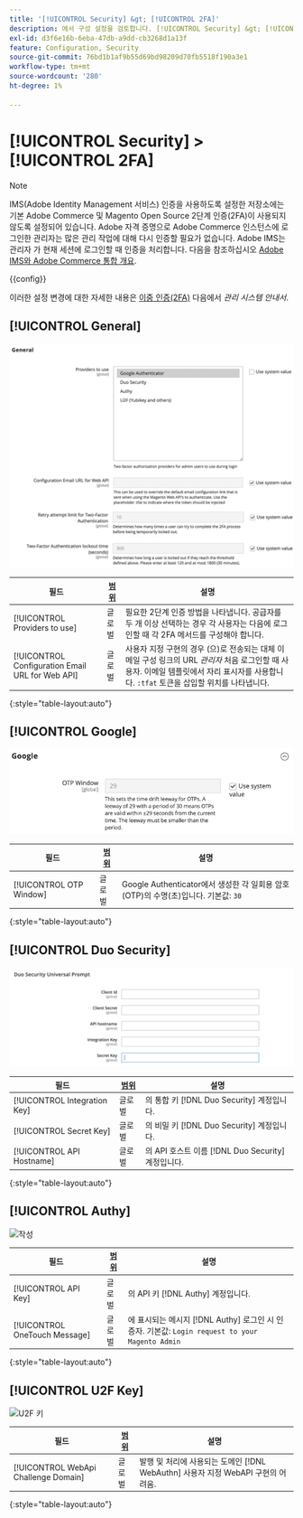 ```yaml
---
title: '[!UICONTROL Security] &gt; [!UICONTROL 2FA]'
description: 에서 구성 설정을 검토합니다. [!UICONTROL Security] &gt; [!UICONTROL 2FA] 상거래 관리자의 페이지입니다.
exl-id: d3f6e16b-6eba-47db-a9dd-cb3268d1a13f
feature: Configuration, Security
source-git-commit: 76bd1b1af9b55d69bd98209d70fb5518f190a3e1
workflow-type: tm+mt
source-wordcount: '280'
ht-degree: 1%

---
```


# [!UICONTROL Security] > [!UICONTROL 2FA]

>[!NOTE]
>
>IMS(Adobe Identity Management 서비스) 인증을 사용하도록 설정한 저장소에는 기본 Adobe Commerce 및 Magento Open Source 2단계 인증(2FA)이 사용되지 않도록 설정되어 있습니다. Adobe 자격 증명으로 Adobe Commerce 인스턴스에 로그인한 관리자는 많은 관리 작업에 대해 다시 인증할 필요가 없습니다. Adobe IMS는 관리자 가 현재 세션에 로그인할 때 인증을 처리합니다. 다음을 참조하십시오 [Adobe IMS와 Adobe Commerce 통합 개요](https://experienceleague.adobe.com/docs/commerce-admin/start/admin/ims/adobe-ims-integration-overview.html).

{{config}}

이러한 설정 변경에 대한 자세한 내용은 [이중 인증(2FA)](../../systems/security-two-factor-authentication.md) 다음에서 _관리 시스템 안내서_.

## [!UICONTROL General]

![일반](./assets/2fa-general.png)<!-- zoom -->

| 필드 | [범위](../../getting-started/websites-stores-views.md#scope-settings) | 설명 |
|--- |--- |--- |
| [!UICONTROL Providers to use] | 글로벌 | 필요한 2단계 인증 방법을 나타냅니다. 공급자를 두 개 이상 선택하는 경우 각 사용자는 다음에 로그인할 때 각 2FA 메서드를 구성해야 합니다. |
| [!UICONTROL Configuration Email URL for Web API] | 글로벌 | 사용자 지정 구현의 경우 (으)로 전송되는 대체 이메일 구성 링크의 URL _관리자_ 처음 로그인할 때 사용자. 이메일 템플릿에서 자리 표시자를 사용합니다. `:tfat` 토큰을 삽입할 위치를 나타냅니다. |

{:style=&quot;table-layout:auto&quot;}

## [!UICONTROL Google]

![Google](./assets/2fa-google.png)<!-- zoom -->

| 필드 | [범위](../../getting-started/websites-stores-views.md#scope-settings) | 설명 |
|--- |--- |--- |
| [!UICONTROL OTP Window] | 글로벌 | Google Authenticator에서 생성한 각 일회용 암호(OTP)의 수명(초)입니다. 기본값: `30` |

{:style=&quot;table-layout:auto&quot;}

## [!UICONTROL Duo Security]

![듀오 보안](./assets/2fa-duo-security.png)<!-- zoom -->

| 필드 | [범위](../../getting-started/websites-stores-views.md#scope-settings) | 설명 |
|--- |--- |--- |
| [!UICONTROL Integration Key] | 글로벌 | 의 통합 키 [!DNL Duo Security] 계정입니다. |
| [!UICONTROL Secret Key] | 글로벌 | 의 비밀 키 [!DNL Duo Security] 계정입니다. |
| [!UICONTROL API Hostname] | 글로벌 | 의 API 호스트 이름 [!DNL Duo Security] 계정입니다. |

{:style=&quot;table-layout:auto&quot;}

## [!UICONTROL Authy]

![작성](./assets/2fa-authy.png)<!-- zoom -->

| 필드 | [범위](../../getting-started/websites-stores-views.md#scope-settings) | 설명 |
|--- |--- |--- |
| [!UICONTROL API Key] | 글로벌 | 의 API 키 [!DNL Authy] 계정입니다. |
| [!UICONTROL OneTouch Message] | 글로벌 | 에 표시되는 메시지 [!DNL Authy] 로그인 시 인증자. 기본값: `Login request to your Magento Admin` |

{:style=&quot;table-layout:auto&quot;}

## [!UICONTROL U2F Key]

![U2F 키](./assets/2fa-u2f-key.png)<!-- zoom -->

| 필드 | [범위](../../getting-started/websites-stores-views.md#scope-settings) | 설명 |
|--- |--- |--- |
| [!UICONTROL WebApi Challenge Domain] | 글로벌 | 발행 및 처리에 사용되는 도메인 [!DNL WebAuthn] 사용자 지정 WebAPI 구현의 어려움. |

{:style=&quot;table-layout:auto&quot;}
